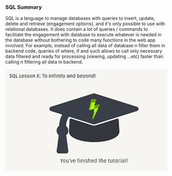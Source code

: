 ### SQL Summary

SQL is a language to manage databases with queries to insert, update, delete and retrieve (engagement options), and it's only possible to use with relational databases. It does contain a lot of queries / commands to facilitate the engagement with database to execute whatever is needed in the database without bothering to code many functions in the web app involved. For example, instead of calling all data of database n filter them in backend code, queries of where, if and such allows to call only necessary data filtered and ready for processing (viewing, updating ...etc) faster than calling n filtering all data in backend.

![SQL All Lessons Completions Screenshot](/sql.jpg)
